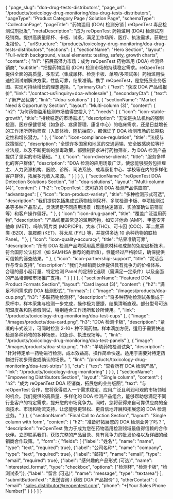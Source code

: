 {
    "page_slug": "doa-drug-tests-distributors",
    "page_url": "/products/toxicology-drug-monitoring/doa-drug-tests-distributors",
  "pageType": "Product Category Page / Solution Page",
  "schemaType": "CollectionPage",
  "pageTitle": "药物滥用 (DOA) 检测分销 | reOpenTest 毒品检测试剂批发",
  "metaDescription": "成为 reOpenTest 药物滥用 (DOA) 检测试剂经销商。提供高质量尿杯、卡板、试条，满足工作场所、医疗、执法需求。获取批发报价。",
  "urlStructure": "/products/toxicology-drug-monitoring/doa-drug-tests-distributors",
  "sections": [
    {
      "sectionName": "Hero Section",
      "layout": "Full-width background, visual elements: testing, safety, growth charts",
      "content": {
        "h1": "拓展高潜力市场：成为 reOpenTest 药物滥用 (DOA) 检测经销商",
        "subtitle": "把握药物滥用 (DOA) 检测市场的持续稳定需求。reOpenTest 提供全面的高质量、多形式（集成尿杯、检测卡板、单项/多项试条）药物滥用快速检测试剂解决方案，性能可靠，结果准确。携手 reOpenTest，是您拓展业务版图、实现可持续增长的理想选择。",
        "primaryCta": {
          "text": "获取 DOA 产品线报价",
          "link": "/contact-us?inquiry=doa-wholesale"
        },
        "secondaryCta": {
          "text": "了解产品优势",
          "link": "#doa-solutions"
        }
      }
    },
    {
      "sectionName": "Market Need & Opportunity Section",
      "layout": "Multi-column (3)",
      "content": {
        "h2": "为何药物滥用检测市场值得您投入？",
        "needs": [
          {
            "icon": "icon-stable-growth",
            "title": "持续稳定的市场需求",
            "description": "无论是执法机构的强制检测、医疗保健领域（如急诊、疼痛管理、康复中心）的临床需求，还是日益增长的工作场所药物筛查（入职体检、随机抽查），都保证了 DOA 检测市场的长期稳定性和增长潜力。"
          },
          {
            "icon": "icon-compliance-regulation",
            "title": "法规与政策驱动",
            "description": "全球许多国家和地区的交通运输、安全敏感岗位等行业法规，以及不断更新的禁毒政策，都强制要求进行药物筛查，为 DOA 检测产品提供了坚实的市场基础。"
          },
          {
            "icon": "icon-diverse-clients",
            "title": "服务多样化的客户群体",
            "description": "DOA 检测的应用场景广泛，使您能够服务包括雇主、人力资源机构、医院、诊所、司法系统、戒毒康复中心、学校等在内的多样化客户群体，拓展多元收入来源。"
          }
        ]
      }
    },
    {
      "sectionName": "reOpenTest DOA Detection Solutions Section",
      "id": "doa-solutions",
      "layout": "Multi-column (4)",
      "content": {
        "h2": "reOpenTest：您可靠的 DOA 检测产品供应商",
        "advantages": [
          {
            "icon": "icon-product-variety",
            "title": "多种检测形式可选",
            "description": "我们提供包括集成式药物检测尿杯、多联检测卡板、单项检测试条等多种产品形式，灵活满足不同应用场景（现场快速筛查、实验室确认前筛查等）和客户操作偏好。"
          },
          {
            "icon": "icon-drug-panel",
            "title": "覆盖广泛滥用药物",
            "description": "产品线覆盖常见的滥用药物，如安非他命 (AMP)、甲基安非他命 (MET)、吗啡/阿片类 (MOP/OPI)、大麻 (THC)、可卡因 (COC)、苯二氮䓬类 (BZO)、氯胺酮 (KET)、芬太尼 (FYL) 等，并提供多达 10 余种药物的联检 Panel。"
          },
          {
            "icon": "icon-quality-accuracy",
            "title": "结果准确可靠",
            "description": "所有 DOA 检测产品均采用高质量原材料和成熟的免疫层析技术，符合国际公认标准（如 SAMHSA 推荐的截断值），性能经过严格验证，确保提供可信赖的筛查结果。"
          },
          {
            "icon": "icon-partnership-support",
            "title": "灵活合作与专业支持",
            "description": "我们为经销商伙伴提供具有竞争力的价格体系、合理的最小起订量、特定检测 Panel 的定制化选项（需满足一定条件）以及全面的产品培训和市场推广支持。"
          }
        ]
      }
    },
    {
      "sectionName": "Featured DOA Product Formats Section",
      "layout": "Card layout (3)",
      "content": {
        "h2": "满足不同需求的 DOA 检测形式",
        "formats": [
          {
            "image": "/images/products/doa-cup.png",
            "h3": "多联药物检测杯",
            "description": "将多种药物检测试条集成于尿杯中，样本采集与检测一步完成，操作极为便捷，结果清晰直观。部分型号可选配温度条和防掺假测试，特别适合工作场所和诊所使用。",
            "link": "/products/toxicology-drug-monitoring/doa-test-cups"
          },
          {
            "image": "/images/products/doa-card.png",
            "h3": "DOA 检测卡板",
            "description": "紧凑的卡式设计，可同时检测 2-10+ 种不同药物。样本滴加方便，适用于需要快速检测多种药物的多种场景，如急诊、执法现场等。",
            "link": "/products/toxicology-drug-monitoring/doa-test-panels"
          },
          {
            "image": "/images/products/doa-strip.png",
            "h3": "单项药物检测试条",
            "description": "针对特定单一药物进行检测，成本效益高，操作简单快速。适用于需要对特定药物进行初步筛查或确认的场景。",
            "link": "/products/toxicology-drug-monitoring/doa-test-strips"
          }
        ],
        "cta": {
          "text": "查看所有 DOA 检测产品",
          "link": "/products/toxicology-drug-monitoring"
        }
      }
    },
    {
      "sectionName": "Empowering Distributors Section",
      "layout": "Single column",
      "content": {
        "h2": "成为 reOpenTest DOA 经销商，拓展您的业务版图",
        "text": "与 reOpenTest 合作，您将获得进入一个需求稳定、应用广泛且利润可观的市场领域的机会。我们提供的高质量、多样化的 DOA 检测产品组合，能够帮助您满足不同行业客户的特定需求，提升您的市场竞争力。同时，您将获得来自可靠供应商的全面技术、市场和物流支持，让您能够更轻松、更自信地开展和拓展您的 DOA 检测业务。"
      }
    },
    {
      "sectionName": "Final Call to Action Section",
      "layout": "Single column with form",
      "content": {
        "h2": "准备好拓展您的 DOA 检测业务了吗？",
        "description": "reOpenTest 致力于成为您在药物滥用检测领域最值得信赖的合作伙伴。立即联系我们，获取完整的产品目录、具有竞争力的批发价格以及详细的经销商合作政策。",
        "form": {
          "fields": [
            {"label": "姓名*", "name": "name", "type": "text", "required": true},
            {"label": "公司名称*", "name": "company", "type": "text", "required": true},
            {"label": "邮箱*", "name": "email", "type": "email", "required": true},
            {"label": "感兴趣的产品形式 (可选)", "name": "interested_format", "type": "checkbox", "options": ["检测杯", "检测卡板", "检测试条"]},
            {"label": "留言 (可选)", "name": "message", "type": "textarea"}
          ],
          "submitButtonText": "发送咨询 / 获取 DOA 产品报价"
        },
        "otherContact": {
          "email": "sales.distributor@reopentest.com",
          "phone": "+[Your Sales Phone Number]"
        }
      }
    }
  ]
}

